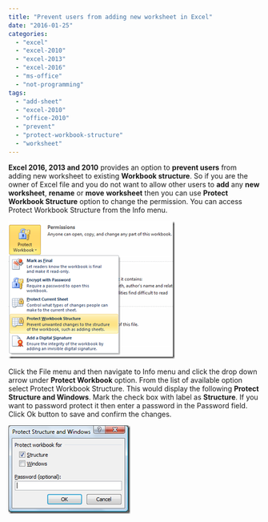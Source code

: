 ```yaml
---
title: "Prevent users from adding new worksheet in Excel"
date: "2016-01-25"
categories: 
  - "excel"
  - "excel-2010"
  - "excel-2013"
  - "excel-2016"
  - "ms-office"
  - "not-programming"
tags: 
  - "add-sheet"
  - "excel-2010"
  - "office-2010"
  - "prevent"
  - "protect-workbook-structure"
  - "worksheet"
---
```


**Excel 2016, 2013 and 2010** provides an option to **prevent users** from adding new worksheet to existing **Workbook structure**. So if you are the owner of Excel file and you do not want to allow other users to **add** any **new** **worksheet**, **rename** or **move** **worksheet** then you can use **Protect Workbook Structure** option to change the permission. You can access Protect Workbook Structure from the Info menu.

[![image](/assets/images/1_image_thumb85.png "image")](http://blogmines.com/blog/wp-content/uploads/2011/01/image85.png)

Click the File menu and then navigate to Info menu and click the drop down arrow under **Protect Workbook** option. From the list of available option select Protect Workbook Structure. This would display the following **Protect Structure and Windows**. Mark the check box with label as **Structure**. If you want to password protect it then enter a password in the Password field. Click Ok button to save and confirm the changes.

[![image](/assets/images/1_image_thumb86.png "image")](http://blogmines.com/blog/wp-content/uploads/2011/01/image86.png)
